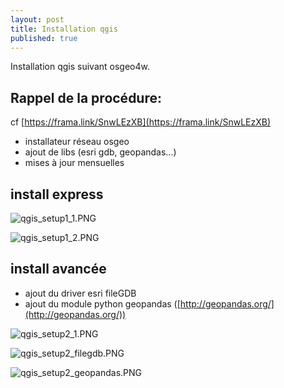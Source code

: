 ```yaml
---
layout: post
title: Installation qgis
published: true
---
```


Installation qgis suivant osgeo4w.

## Rappel de la procédure:

cf [https://frama.link/SnwLEzXB](https://frama.link/SnwLEzXB)

* installateur réseau osgeo
* ajout de libs (esri gdb, geopandas...)
* mises à jour mensuelles

## install express

![qgis_setup1_1.PNG]({{site.baseurl}}/images/qgis_setup1_1.PNG)

![qgis_setup1_2.PNG]({{site.baseurl}}/images/qgis_setup1_2.PNG)

## install avancée

* ajout du driver esri fileGDB
* ajout du module python geopandas ([http://geopandas.org/](http://geopandas.org/))

![qgis_setup2_1.PNG]({{site.baseurl}}/images/qgis_setup2_1.PNG)

![qgis_setup2_filegdb.PNG]({{site.baseurl}}/images/qgis_setup2_filegdb.PNG)

![qgis_setup2_geopandas.PNG]({{site.baseurl}}/images/qgis_setup2_geopandas.PNG)